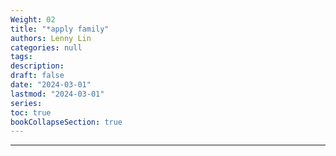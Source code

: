 ```yaml
---
Weight: 02
title: "*apply family"
authors: Lenny Lin
categories: null
tags: 
description: 
draft: false
date: "2024-03-01"
lastmod: "2024-03-01"
series:
toc: true
bookCollapseSection: true
---
```



<!--more-->

---



